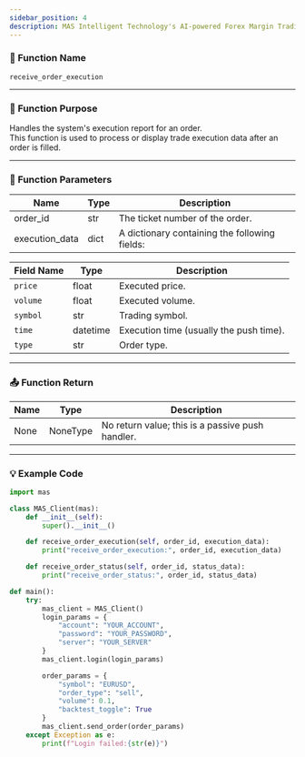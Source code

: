 ```yaml
---
sidebar_position: 4
description: MAS Intelligent Technology's AI-powered Forex Margin Trading Platform with full MetaTrader MT5 broker integration allows investors to generate automated trading strategies simply by entering text. Supports instant backtesting,real-time data synchronization,and seamless multi-broker switching. No coding experience required to easily launch AI automated trading,optimize strategies,and reduce market risk. Designed for both individual traders and financial institutions with standardized MetaTrader MT5-compatible APIs,automated backtesting,and quantitative strategy optimization to help enterprises deploy stable and efficient trading solutions quickly.
---
```


### 🧩 Function Name

`receive_order_execution`

---

### 🎯 Function Purpose

Handles the system's execution report for an order.  
This function is used to process or display trade execution data after an order is filled.

---

### 🔧 Function Parameters

| Name          | Type   | Description                    |
|---------------|--------|--------------------------------|
| order_id      | str    | The ticket number of the order. |
| execution_data| dict   | A dictionary containing the following fields: |

| Field Name | Type     | Description             |
|------------|----------|-------------------------|
| `price`    | float    | Executed price.         |
| `volume`   | float    | Executed volume.        |
| `symbol`   | str      | Trading symbol.         |
| `time`     | datetime | Execution time (usually the push time). |
| `type`     | str      | Order type.             |

---

### 📤 Function Return 

| Name | Type  | Description                          |
|------|-------|--------------------------------------|
| None | NoneType | No return value; this is a passive push handler. |

---

### 💡 Example Code

```python
import mas

class MAS_Client(mas):
    def __init__(self):
        super().__init__()

    def receive_order_execution(self, order_id, execution_data):
        print("receive_order_execution:", order_id, execution_data)

    def receive_order_status(self, order_id, status_data):
        print("receive_order_status:", order_id, status_data)

def main():
    try:
        mas_client = MAS_Client()
        login_params = {
            "account": "YOUR_ACCOUNT",
            "password": "YOUR_PASSWORD",
            "server": "YOUR_SERVER"
        }
        mas_client.login(login_params)

        order_params = {
            "symbol": "EURUSD",
            "order_type": "sell",
            "volume": 0.1,
            "backtest_toggle": True
        }
        mas_client.send_order(order_params)
    except Exception as e:
        print(f"Login failed:{str(e)}")
```